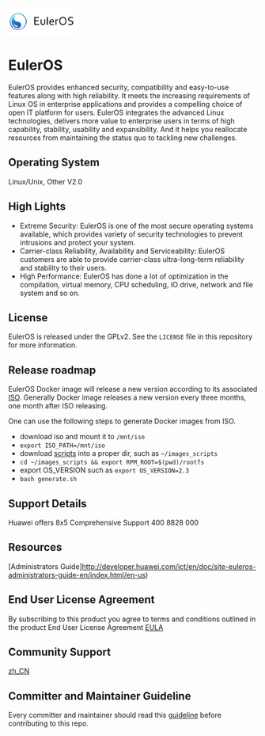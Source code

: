 ![EulerOS logo](logo.png "EulerOS logo")  

# EulerOS

EulerOS provides enhanced security, compatibility and easy-to-use features along with high reliability. It meets the increasing requirements of Linux OS in enterprise applications and provides a compelling choice of open IT platform for users. EulerOS integrates the advanced Linux technologies, delivers more value to enterprise users in terms of high capability, stability, usability and expansibility. And it helps you reallocate resources from maintaining the status quo to tackling new challenges.

## Operating System
Linux/Unix, Other V2.0

## High Lights
- Extreme Security: EulerOS is one of the most secure operating systems available, which provides variety of security technologies to prevent intrusions and protect your system.
- Carrier-class Reliability, Availability and Serviceability: EulerOS customers are able to provide carrier-class ultra-long-term reliability and stability to their users.
- High Performance: EulerOS has done a lot of optimization in the compilation, virtual memory, CPU scheduling, IO drive, network and file system and so on.

## License
EulerOS is released under the GPLv2. See the ```LICENSE``` file in this repository for more information.

## Release roadmap
EulerOS Docker image will release a new version according to its associated [ISO](https://developer.huawei.com/ict/cn/rescenter/CMDA_FIELD_EULER_OS?developlan=Other). Generally Docker image releases a new version every three months, one month after ISO releasing.

One can use the following steps to generate Docker images from ISO.
* download iso and mount it to `/mnt/iso`
* `export ISO_PATH=/mnt/iso`
*  download [scripts](scripts) into a proper dir, such as `~/images_scripts`
*  `cd ~/images_scripts && export RPM_ROOT=$(pwd)/rootfs`
*  export OS_VERSION such as `export OS_VERSION=2.3`
*  `bash generate.sh`

## Support Details
Huawei offers 8x5 Comprehensive Support
400 8828 000

## Resources
[Administrators Guide]http://developer.huawei.com/ict/en/doc/site-euleros-administrators-guide-en/index.html/en-us)

## End User License Agreement
By subscribing to this product you agree to terms and conditions outlined in the product End User License Agreement [EULA](http://developer.huawei.com/ict/en/site-euleros/article/privacy-policy) 

## Community Support
[zh_CN](http://developer.huawei.com/ict/forum/forum.php?mod=forumdisplay&fid=400257&page=)

## Committer and Maintainer Guideline
Every committer and maintainer should read this [guideline](CONTRIBUTING.md) before contributing to this repo.
